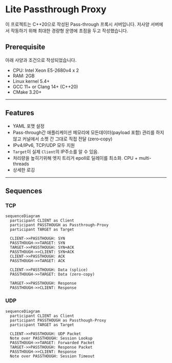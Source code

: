 # Lite Passthrough Proxy

이 프로젝트는 C++20으로 작성된 Pass-through 프록시 서버입니다. 저사양 서버에서 작동하기 위해 최대한 경량형 운영에 초점을 두고 작성했습니다.

## Prerequisite

아래 사양과 조건으로 작성되었습니다.

- CPU: Intel Xeon E5-2680v4 x 2
- RAM: 2GB 
- Linux kernel 5.4+
- GCC 11+ or Clang 14+ (C++20)
- CMake 3.20+

---

## Features

- YAML 포맷 설정
- Pass-through간 애플리케이션 메모리에 모든데이터(payload 포함) 관리를 하지않고 커널에서 소켓 간 그대로 직접 전달 (zero‑copy)
- IPv4/IPv6, TCP/UDP 모두 지원
- `Target`이 실제 `Client`의 IP주소를 알 수 있음.
- 처리량을 높히기위해 엣지 트리거 epoll로 딜레이를 최소화. CPU + multi-threads
- 상세한 로깅

---

## Sequences
### TCP

```mermaid
sequenceDiagram
  participant CLIENT as Client
  participant PASSTHOUGH as Passthrough-Proxy
  participant TARGET as Target
  
  CLIENT->>PASSTHOUGH: SYN
  PASSTHOUGH->>TARGET: SYN
  TARGET->>PASSTHOUGH: SYN+ACK
  PASSTHOUGH->>CLIENT: SYN+ACK
  CLIENT->>PASSTHOUGH: ACK
  PASSTHOUGH->>TARGET: ACK
  
  CLIENT->>PASSTHOUGH: Data (splice)
  PASSTHOUGH->>TARGET: Data (zero-copy)
  
  TARGET->>PASSTHOUGH: Response
  PASSTHOUGH->>CLIENT: Response
```

### UDP

```mermaid
sequenceDiagram
  participant CLIENT as Client
  participant PASSTHOUGH as Passthough-Proxy
  participant TARGET as Target
  
  CLIENT->>PASSTHOUGH: UDP Packet
  Note over PASSTHOUGH: Session Lookup
  PASSTHOUGH->>TARGET: Forwarded Packet
  TARGET->>PASSTHOUGH: Response Packet
  PASSTHOUGH->>CLIENT: Response
  Note over PASSTHOUGH: Session Timeout
```
